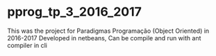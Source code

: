 # pprog_tp_3_2016_2017

This was the project for Paradigmas Programação (Object Oriented) in 2016-2017
Developed in netbeans,
Can be compile and run with ant compiler in cli
